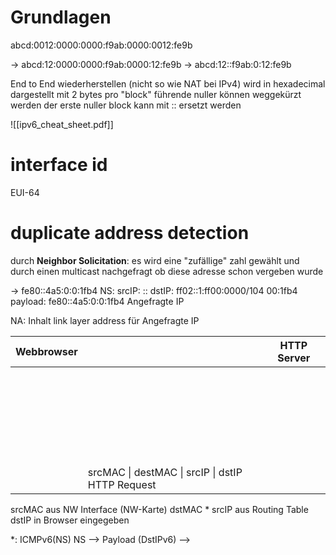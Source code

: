 # Grundlagen

abcd:0012:0000:0000:f9ab:0000:0012:fe9b

-> abcd:12:0000:0000:f9ab:0000:12:fe9b
	-> abcd:12::f9ab:0:12:fe9b

End to End wiederherstellen (nicht so wie NAT bei IPv4)
wird in hexadecimal dargestellt mit 2 bytes pro "block"
führende nuller können weggekürzt werden
der erste nuller block kann mit :: ersetzt werden

![[ipv6_cheat_sheet.pdf]]

# interface id
EUI-64

# duplicate address detection
durch **Neighbor Solicitation**:
es wird eine "zufällige" zahl gewählt und durch einen multicast nachgefragt ob diese adresse schon vergeben wurde

-> fe80::4a5:0:0:1fb4
NS:  srcIP: ::
	 dstIP: ff02::1:ff00:0000/104
                      00:1fb4
	payload:
fe80::4a5:0:0:1fb4 Angefragte IP


NA: Inhalt link layer address für Angefragte IP


| Webbrowser |                             | HTTP Server |
| ---------- | --------------------------- | ----------- |
| ­­­        |                             |             |
| ­          |                             |             |
| ­          |                             |             |
| ­          |                             |             |
| ­          |                             |             |
| ­          |                             |             |
|            | srcMAC \| destMAC \| srcIP \| dstIP HTTP Request |             |

srcMAC aus NW Interface (NW-Karte)
dstMAC *
srcIP aus Routing Table
dstIP in Browser eingegeben


\*:       ICMPv6(NS)
NS --> Payload (DstIPv6) -->

